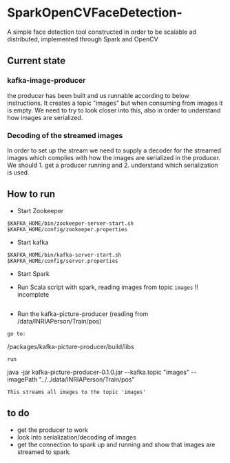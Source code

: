 # SparkOpenCVFaceDetection-
A simple face detection tool constructed in order to be scalable ad distributed, implemented through Spark and OpenCV


## Current state

### kafka-image-producer
the producer has been built and us runnable according to below instructions. It creates a topic "images" but when consuming from images it is empty. We need to try to look closer into this, also in order to understand how images are serialized.


### Decoding of the streamed images
In order to set up the stream we need to supply a decoder for the streamed images which complies with how the images are serialized in the producer. We should 1. get a producer running and 2. understand which serialization is used.


## How to run

- Start Zookeeper
```
$KAFKA_HOME/bin/zookeeper-server-start.sh $KAFKA_HOME/config/zookeeper.properties
```

- Start kafka
```
$KAFKA_HOME/bin/kafka-server-start.sh $KAFKA_HOME/config/server.properties
```

- Start Spark


- Run Scala script with spark, reading images from topic `images`
!! incomplete
```

```

- Run the kafka-picture-producer
(reading from /data/INRIAPerson/Train/pos)
```
go to:
```
/packages/kafka-picture-producer/build/libs
```
run
```
java -jar kafka-picture-producer-0.1.0.jar --kafka.topic "images" --imagePath "../../data/INRIAPerson/Train/pos"
```
This streams all images to the topic 'images'
```
## to do
- get the producer to work
- look into serialization/decoding of images
- get the connection to spark up and running and show that images are streamed to spark.
